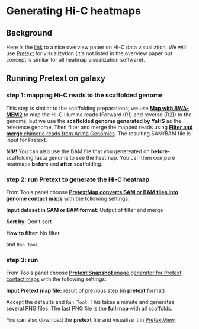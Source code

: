 # Generating Hi-C heatmaps

## Background
Here is the [link](https://genomebiology.biomedcentral.com/articles/10.1186/s13059-017-1161-y) to a nice overview paper on Hi-C data visualiztion. We will use [Pretext]() for visualizytion (it's not listed in the overview paper but concept is similar for all heatmap visualization software).

## Running Pretext on galaxy

### step 1: mapping Hi-C reads to the **scaffolded** genome

This step is similar to the scaffolding preparations; we use [**Map with BWA-MEM2**](https://usegalaxy.eu/root?tool_id=toolshed.g2.bx.psu.edu/repos/iuc/bwa_mem2/bwa_mem2/2.2.1+galaxy0) to map the Hi-C Illumina reads (Forward (R1) and reverse (R2)) to the genome, but we use the **scaffolded genome generated by YaHS** as the reference genome. Then filter and merge the mapped reads using [**Filter and merge** chimeric reads from Arima Genomics](https://usegalaxy.eu/root?tool_id=toolshed.g2.bx.psu.edu/repos/iuc/bellerophon/bellerophon/1.0+galaxy0). The resulting SAM/BAM file is input for Pretext. 

**NB!!** You can also use the BAM file that you genereated on **before**-scaffolding fasta genome to see the heatmap. You can then compare heatmaps **before** and **after** scaffolding.


### step 2: run Pretext to generate the Hi-C heatmap
From Tools panel choose [**PretextMap converts SAM or BAM files into genome contact maps**](https://usegalaxy.eu/root?tool_id=toolshed.g2.bx.psu.edu/repos/iuc/pretext_map/pretext_map/0.1.8+galaxy2) with the following settings:

**Input dataset in SAM or BAM format**: Output of filter and merge

**Sort by**: Don't sort

**How to filter**: No filter

and `Run Tool`.

### step 3: run 
From Tools panel choose [**Pretext Snapshot** image generator for Pretext contact maps](https://usegalaxy.eu/root?tool_id=toolshed.g2.bx.psu.edu/repos/iuc/pretext_snapshot/pretext_snapshot/0.0.3+galaxy1) with the following settings:

**Input Pretext map file:** result of previous step (in **pretext** format)

Accept the defaults and `Run Tool`. This takes a minute and generates several PNG files. The last PNG file is the **full map** with all scaffolds. 

You can also download the **pretext** file and visualize it in [PretextView](https://github.com/wtsi-hpag/PretextView/releases). 

